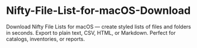 # Nifty-File-List-for-macOS-Download
Download Nifty File Lists for macOS — create styled lists of files and folders in seconds. Export to plain text, CSV, HTML, or Markdown. Perfect for catalogs, inventories, or reports.
